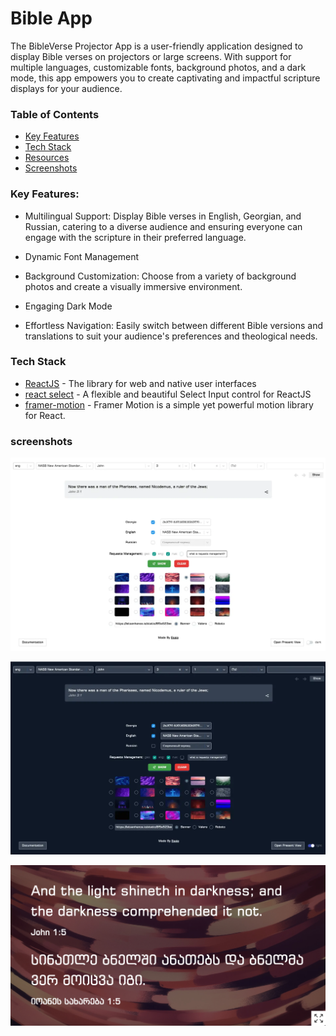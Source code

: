 # Bible App

The BibleVerse Projector App is a user-friendly application designed to display Bible verses on projectors or large screens. With support for multiple languages, customizable fonts, background photos, and a dark mode, this app empowers you to create captivating and impactful scripture displays for your audience.

### Table of Contents

- [Key Features](#Key-Features)
- [Tech Stack](#tech-stack)
- [Resources](#resources)
- [Screenshots](#screenshots)

### Key Features:

- Multilingual Support: Display Bible verses in English, Georgian, and Russian, catering to a diverse audience and ensuring everyone can engage with the scripture in their preferred language.

- Dynamic Font Management

- Background Customization: Choose from a variety of background photos and create a visually immersive environment.

- Engaging Dark Mode

- Effortless Navigation: Easily switch between different Bible versions and translations to suit your audience's preferences and theological needs.

### Tech Stack

- [ReactJS](https://react.dev/) - The library for web and native user interfaces
- [react select](https://react-select.com/home) - A flexible and beautiful Select Input control for ReactJS
- [framer-motion](https://www.framer.com/motion/) - Framer Motion is a simple yet powerful motion library for React.

### screenshots

![App Screenshot](/public/images/biblelight.webp)

![App Screenshot](/public/images/bibledark.webp)

![App Screenshot](/public/images/show.jpg)
